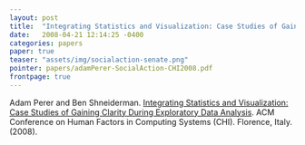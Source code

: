```yaml
---
layout: post
title:  "Integrating Statistics and Visualization: Case Studies of Gaining Clarity During Exploratory Data Analysis"
date:   2008-04-21 12:14:25 -0400
categories: papers
paper: true
teaser: "assets/img/socialaction-senate.png"
pointer: papers/adamPerer-SocialAction-CHI2008.pdf
frontpage: true
---
```

Adam Perer and Ben Shneiderman. [Integrating Statistics and Visualization: Case Studies of Gaining Clarity During Exploratory Data Analysis](papers/adamPerer-SocialAction-CHI2008.pdf). ACM Conference on Human Factors in Computing Systems (CHI). Florence, Italy. (2008). 